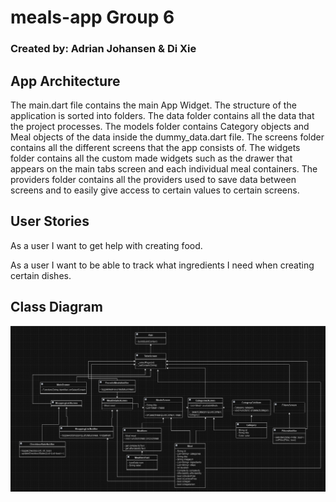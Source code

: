 # meals-app Group 6
### Created by: Adrian Johansen & Di Xie

## App Architecture
The main.dart file contains the main App Widget. The structure of the application is sorted into folders. The data folder contains all the data that the project processes. The models folder contains Category objects and Meal objects of the data inside the dummy_data.dart file. The screens folder contains all the different screens that the app consists of. The widgets folder contains all the custom made widgets such as the drawer that appears on the main tabs screen and each individual meal containers. The providers folder contains all the providers used to save data between screens and to easily give access to certain values to certain screens.

## User Stories
As a user I want to get help with creating food.

As a user I want to be able to track what ingredients I need when creating certain dishes.

## Class Diagram
![alt text](image.png)